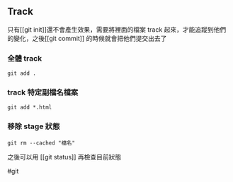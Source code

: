 ## Track
只有[[git init]]還不會產生效果，需要將裡面的檔案 track 起來，才能追蹤到他們的變化，之後[[git commit]] 的時候就會把他們提交出去了
### 全體 track
````
git add .
````
### track 特定副檔名檔案
````
git add *.html
````
### 移除 stage 狀態
````
git rm --cached "檔名"
````


之後可以用 [[git status]] 再檢查目前狀態


#git